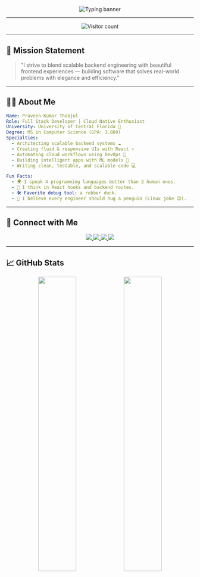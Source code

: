 <!-- Animated Banner -->
<p align="center">
  <img src="https://readme-typing-svg.demolab.com?font=Fira+Code&duration=3000&pause=1000&color=00F7FF&center=true&vCenter=true&width=435&lines=Hi%2C+I'm+Praveen+Kumar+Thabjul;Full+Stack+Engineer+%F0%9F%9A%80;Cloud+Native+Developer+%E2%98%81%EF%B8%8F;ML+Explorer+%F0%9F%A4%96" alt="Typing banner" />
</p>

---

<!-- Visitor Counter -->
<p align="center">
  <img src="https://komarev.com/ghpvc/?username=praveenkt2001&style=flat-square&color=blue" alt="Visitor count" />
</p>

---

## 🎯 Mission Statement

> "I strive to blend scalable backend engineering with beautiful frontend experiences — building software that solves real-world problems with elegance and efficiency."

---

## 👨‍💻 About Me

```yaml
Name: Praveen Kumar Thabjul
Role: Full Stack Developer | Cloud Native Enthusiast
University: University of Central Florida 🏫
Degree: MS in Computer Science (GPA: 3.889)
Specialties:
  - Architecting scalable backend systems ☁️
  - Creating fluid & responsive UIs with React ⚛️
  - Automating cloud workflows using DevOps 🔧
  - Building intelligent apps with ML models 🤖
  - Writing clean, testable, and scalable code 💻

Fun Facts:
  - 🌍 I speak 4 programming languages better than 2 human ones.
  - 🧠 I think in React hooks and backend routes.
  - 🛠 Favorite debug tool: a rubber duck.
  - 🐧 I believe every engineer should hug a penguin (Linux joke 😉).
```

---

## 🔗 Connect with Me

<p align="center">
  <a href="mailto:praveenkumart.sde@gmail.com">
    <img src="https://img.shields.io/badge/Email-D14836?style=for-the-badge&logo=gmail&logoColor=white" />
  </a>
  <a href="https://linkedin.com/in/praveenkt2001">
    <img src="https://img.shields.io/badge/LinkedIn-0077B5?style=for-the-badge&logo=linkedin&logoColor=white" />
  </a>
  <a href="https://github.com/praveenkt2001">
    <img src="https://img.shields.io/badge/GitHub-000000?style=for-the-badge&logo=github&logoColor=white" />
  </a>
  <a href="https://portfolio-website-ashy-one.vercel.app/">
    <img src="https://img.shields.io/badge/Portfolio-121212?style=for-the-badge&logo=vercel&logoColor=white" />
  </a>
</p>

---

## 📈 GitHub Stats

<p align="center">
  <img src="https://github-readme-stats.vercel.app/api?username=praveenkt2001&show_icons=true&theme=tokyonight" width="45%" />
  <img src="https://streak-stats.demolab.com?user=praveenkt2001&theme=tokyonight" width="45%" />
</p>

<p align="center">
  <img src="https://github-readme-stats.vercel
